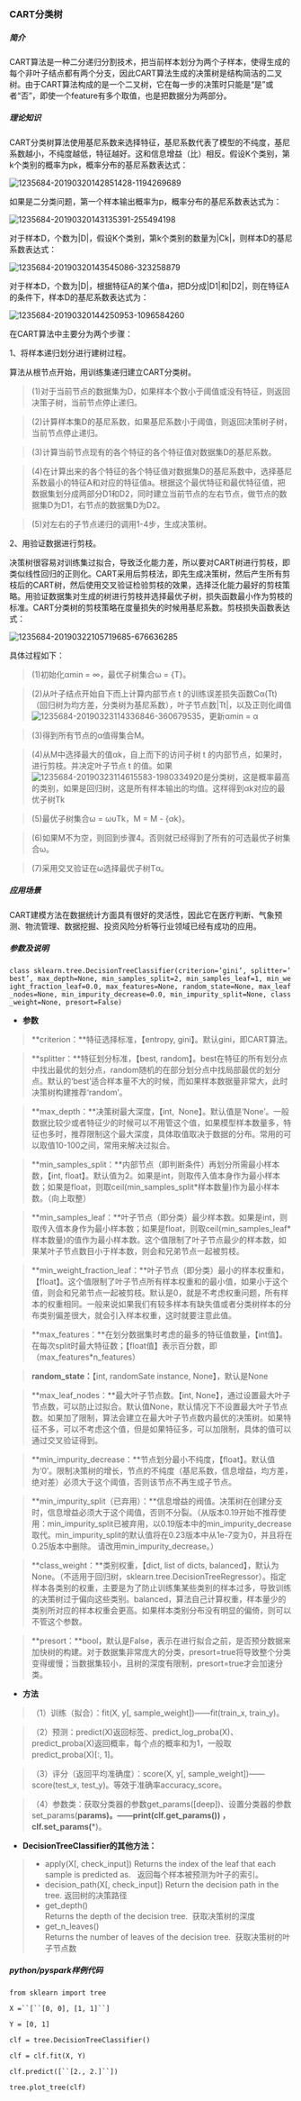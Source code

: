 

<h3>CART分类树</h3>

##### 简介

  CART算法是一种二分递归分割技术，把当前样本划分为两个子样本，使得生成的每个非叶子结点都有两个分支，因此CART算法生成的决策树是结构简洁的二叉树。由于CART算法构成的是一个二叉树，它在每一步的决策时只能是“是”或者“否”，即使一个feature有多个取值，也是把数据分为两部分。

##### 理论知识

CART分类树算法使用基尼系数来选择特征，基尼系数代表了模型的不纯度，基尼系数越小，不纯度越低，特征越好。这和信息增益（比）相反。假设K个类别，第k个类别的概率为pk，概率分布的基尼系数表达式：

![1235684-20190320142851428-1194269689](/uploads/661970b827fd83d358806fddfe817a4a/1235684-20190320142851428-1194269689.png)

如果是二分类问题，第一个样本输出概率为p，概率分布的基尼系数表达式为：

![1235684-20190320143135391-255494198](/uploads/0a84f7446e1fa4e3a74bf414587b65f8/1235684-20190320143135391-255494198.png)

对于样本D，个数为|D|，假设K个类别，第k个类别的数量为|Ck|，则样本D的基尼系数表达式：

![1235684-20190320143545086-323258879](/uploads/7a503b6e9e80e640b12eb4d5d2fa1305/1235684-20190320143545086-323258879.png)

对于样本D，个数为|D|，根据特征A的某个值a，把D分成|D1|和|D2|，则在特征A的条件下，样本D的基尼系数表达式为：

![1235684-20190320144250953-1096584260](/uploads/ca84f30418e1285f715141534bb37033/1235684-20190320144250953-1096584260.png)

在CART算法中主要分为两个步骤：

1、将样本递归划分进行建树过程。

 算法从根节点开始，用训练集递归建立CART分类树。

 >(1)对于当前节点的数据集为D，如果样本个数小于阈值或没有特征，则返回决策子树，当前节点停止递归。

 >(2)计算样本集D的基尼系数，如果基尼系数小于阈值，则返回决策树子树，当前节点停止递归。

 >(3)计算当前节点现有的各个特征的各个特征值对数据集D的基尼系数。

 >(4)在计算出来的各个特征的各个特征值对数据集D的基尼系数中，选择基尼系数最小的特征A和对应的特征值a。根据这个最优特征和最优特征值，把数据集划分成两部分D1和D2，同时建立当前节点的左右节点，做节点的数据集D为D1，右节点的数据集D为D2。

 >(5)对左右的子节点递归的调用1-4步，生成决策树。

2、用验证数据进行剪枝。

决策树很容易对训练集过拟合，导致泛化能力差，所以要对CART树进行剪枝，即类似线性回归的正则化。CART采用后剪枝法，即先生成决策树，然后产生所有剪枝后的CART树，然后使用交叉验证检验剪枝的效果，选择泛化能力最好的剪枝策略。用验证数据集对生成的树进行剪枝并选择最优子树，损失函数最小作为剪枝的标准。CART分类树的剪枝策略在度量损失的时候用基尼系数。剪枝损失函数表达式：

![1235684-20190322105719685-676636285](/uploads/62acbae9f3d0c687de3c262867e5dbc0/1235684-20190322105719685-676636285.png)

具体过程如下：

>(1)初始化αmin = ∞，最优子树集合ω = {T}。

>(2)从叶子结点开始自下而上计算内部节点 t 的训练误差损失函数Cα(Tt)（回归树为均方差，分类树为基尼系数），叶子节点数|Tt|，以及正则化阈值![1235684-20190323114336846-360679535](/uploads/aa5d9ad99255b3ff375598b30e27d588/1235684-20190323114336846-360679535.png)，更新αmin = α

>(3)得到所有节点的α值得集合M。

>(4)从M中选择最大的值αk，自上而下的访问子树 t 的内部节点，如果时，进行剪枝。并决定叶子节点 t 的值。如果![1235684-20190323114615583-1980334920](/uploads/a72ff4d2e9e61976ce961e8ffa46f6ba/1235684-20190323114615583-1980334920.png)是分类树，这是概率最高的类别，如果是回归树，这是所有样本输出的均值。这样得到αk对应的最优子树Tk

>(5)最优子树集合ω = ωυTk，M = M - {αk}。

>(6)如果M不为空，则回到步骤4。否则就已经得到了所有的可选最优子树集合ω。

>(7)采用交叉验证在ω选择最优子树Tα。

##### 应用场景

CART建模方法在数据统计方面具有很好的灵活性，因此它在医疗判断、气象预测、物流管理、数据挖掘、投资风险分析等行业领域已经有成功的应用。

##### 参数及说明

`class sklearn.tree.DecisionTreeClassifier(criterion=’gini’, splitter=’best’, max_depth=None, min_samples_split=2, min_samples_leaf=1, min_weight_fraction_leaf=0.0, max_features=None, random_state=None, max_leaf_nodes=None, min_impurity_decrease=0.0, min_impurity_split=None, class_weight=None, presort=False)`

*  **参数**

>**criterion：**特征选择标准，【entropy, gini】。默认gini，即CART算法。

>**splitter：**特征划分标准，【best, random】。best在特征的所有划分点中找出最优的划分点，random随机的在部分划分点中找局部最优的划分点。默认的‘best’适合样本量不大的时候，而如果样本数据量非常大，此时决策树构建推荐‘random’。

>**max_depth：**决策树最大深度，【int,  None】。默认值是‘None’。一般数据比较少或者特征少的时候可以不用管这个值，如果模型样本数量多，特征也多时，推荐限制这个最大深度，具体取值取决于数据的分布。常用的可以取值10-100之间，常用来解决过拟合。

>**min_samples_split：**内部节点（即判断条件）再划分所需最小样本数，【int, float】。默认值为2。如果是int，则取传入值本身作为最小样本数；如果是float，则取ceil(min_samples_split*样本数量)作为最小样本数。（向上取整）

>**min_samples_leaf：**叶子节点（即分类）最少样本数。如果是int，则取传入值本身作为最小样本数；如果是float，则取ceil(min_samples_leaf*样本数量)的值作为最小样本数。这个值限制了叶子节点最少的样本数，如果某叶子节点数目小于样本数，则会和兄弟节点一起被剪枝。

>**min_weight_fraction_leaf：**叶子节点（即分类）最小的样本权重和，【float】。这个值限制了叶子节点所有样本权重和的最小值，如果小于这个值，则会和兄弟节点一起被剪枝。默认是0，就是不考虑权重问题，所有样本的权重相同。一般来说如果我们有较多样本有缺失值或者分类树样本的分布类别偏差很大，就会引入样本权重，这时就要注意此值。

>**max_features：**在划分数据集时考虑的最多的特征值数量，【int值】。在每次split时最大特征数；【float值】表示百分数，即（max_features*n_features）

>**random_state：**【int, randomSate instance, None】，默认是None

>**max_leaf_nodes：**最大叶子节点数。【int, None】，通过设置最大叶子节点数，可以防止过拟合。默认值None，默认情况下不设置最大叶子节点数。如果加了限制，算法会建立在最大叶子节点数内最优的决策树。如果特征不多，可以不考虑这个值，但是如果特征多，可以加限制，具体的值可以通过交叉验证得到。

>**min_impurity_decrease：**节点划分最小不纯度，【float】。默认值为‘0’。限制决策树的增长，节点的不纯度（基尼系数，信息增益，均方差，绝对差）必须大于这个阈值，否则该节点不再生成子节点。

>**min_impurity_split（已弃用）：**信息增益的阀值。决策树在创建分支时，信息增益必须大于这个阈值，否则不分裂。（从版本0.19开始不推荐使用：min_impurity_split已被弃用，以0.19版本中的min_impurity_decrease取代。min_impurity_split的默认值将在0.23版本中从1e-7变为0，并且将在0.25版本中删除。 请改用min_impurity_decrease。）

>**class_weight：**类别权重，【dict, list of dicts, balanced】，默认为None。（不适用于回归树，sklearn.tree.DecisionTreeRegressor）。指定样本各类别的权重，主要是为了防止训练集某些类别的样本过多，导致训练的决策树过于偏向这些类别。balanced，算法自己计算权重，样本量少的类别所对应的样本权重会更高。如果样本类别分布没有明显的偏倚，则可以不管这个参数。

>**presort：**bool，默认是False，表示在进行拟合之前，是否预分数据来加快树的构建。对于数据集非常庞大的分类，presort=true将导致整个分类变得缓慢；当数据集较小，且树的深度有限制，presort=true才会加速分类。

*  **方法**

>（1）训练（拟合）：fit(X, y[, sample_weight])——fit(train_x, train_y)。

>（2）预测：predict(X)返回标签、predict_log_proba(X)、predict_proba(X)返回概率，每个点的概率和为1，一般取predict_proba(X)[:, 1]。

>（3）评分（返回平均准确度）：score(X, y[, sample_weight])——score(test_x, test_y)。等效于准确率accuracy_score。

>（4）参数类：获取分类器的参数get_params([deep])、设置分类器的参数set_params(**params)。——print(clf.get_params()) ，clf.set_params(***)。

* **DecisionTreeClassifier的其他方法：** 

>*  apply(X[, check_input])	
 Returns the index of the leaf that each sample is predicted as.  
 返回每个样本被预测为叶子的索引。
>*  decision_path(X[, check_input])	
 Return the decision path in the tree.
 返回树的决策路径
>*  get_depth()	                            
 Returns the depth of the decision tree.  
 获取决策树的深度
>*  get_n_leaves()	
 Returns the number of leaves of the decision tree.  
 获取决策树的叶子节点数

##### **python/pyspark**样例代码

`from sklearn import tree`

`X =``[``[0, 0], [1, 1]``]`

`Y = [0, 1]`

`clf = tree.DecisionTreeClassifier()`

`clf = clf.fit(X, Y)`

`clf.predict([``[2., 2.]``])`

`tree.plot_tree(clf)`